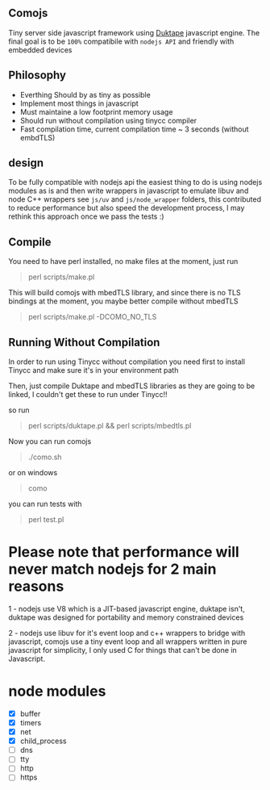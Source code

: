 Comojs
------

Tiny server side javascript framework using [Duktape](http://duktape.org) javascript engine.
The final goal is to be ``100%`` compatibile with ``nodejs API`` and friendly with embedded devices


Philosophy
----------
* Everthing Should by as tiny as possible
* Implement most things in javascript
* Must maintaine a low footprint memory usage
* Should run without compilation using tinycc compiler
* Fast compilation time, current compilation time ~ 3 seconds (without embdTLS)


design
-------
To be fully compatible with nodejs api the easiest thing to do is using nodejs modules as is and then write wrappers in javascript to emulate libuv and node C++ wrappers see ``js/uv`` and ``js/node_wrapper`` folders, this contributed to reduce performance but also speed the development process, I may rethink this approach once we pass the tests :)


Compile
-------

You need to have perl installed, no make files at the moment, just run

> perl scripts/make.pl

This will build comojs with mbedTLS library, and since there is no TLS bindings
at the moment, you maybe better compile without mbedTLS

> perl scripts/make.pl -DCOMO_NO_TLS

Running Without Compilation
---------------------------

In order to run using Tinycc without compilation you need first to install Tinycc and make sure it's in your environment path

Then, just compile Duktape and mbedTLS libraries as they are going to be linked, I couldn't get these to run under Tinycc!!

so run

> perl scripts/duktape.pl && perl scripts/mbedtls.pl

Now you can run comojs

> ./como.sh

or on windows

> como

you can run tests with

> perl test.pl

Please note that performance will never match nodejs for 2 main reasons
========================================================================

1 - nodejs use V8 which is a JIT-based javascript engine, duktape isn't, duktape was designed for portability and memory constrained devices

2 - nodejs use libuv for it's event loop and c++ wrappers to bridge with javascript, comojs use a tiny event loop and all wrappers written in pure javascript for simplicity, I only used C for things that can't be done in Javascript.

node modules
=============
- [x] buffer
- [x] timers
- [x] net
- [x] child_process
- [ ] dns
- [ ] tty
- [ ] http
- [ ] https
